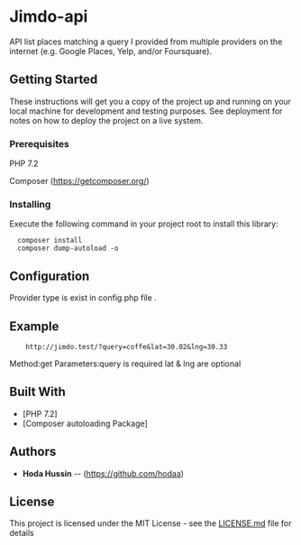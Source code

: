 
# Jimdo-api

API list places matching a query I provided from multiple providers on the internet
 (e.g. Google Places, Yelp, and/or Foursquare).

## Getting Started

These instructions will get you a copy of the project up and running on your local machine for development and testing purposes. See deployment for notes on how to deploy the project on a live system.

### Prerequisites

PHP 7.2

Composer (https://getcomposer.org/)


### Installing

Execute the following command in your project root to install this library:

      composer install
      composer dump-autoload -o

## Configuration

Provider type is exist in config.php file .


## Example

        http://jimdo.test/?query=coffe&lat=30.02&lng=30.33
 
 Method:get
 Parameters:query is required
            lat & lng are optional

## Built With

* [PHP 7.2]
* [Composer autoloading Package]


## Authors

* **Hoda Hussin** -- (https://github.com/hodaa)

## License

This project is licensed under the MIT License - see the [LICENSE.md](LICENSE.md) file for details

